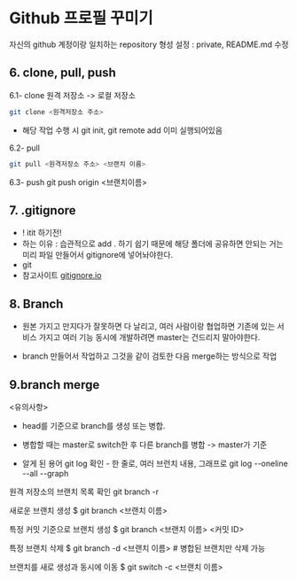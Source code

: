 # Github 프로필 꾸미기
자신의 github 계정이랑 일치하는 repository 형성
설정 : private, README.md 수정
	

## 6. clone, pull, push
6.1- clone
원격 저장소 -> 로컬 저장소
```bash
git clone <원격저장소 주소>
```
- 해당 작업 수행 시 git init, git remote add 이미 실행되어있음
  
6.2- pull
```bash
git pull <원격저장소 주소> <브랜치 이름>
```

6.3- push
git push origin <브랜치이름>


## 7. .gitignore
- ! itit 하기전! 
- 하는 이유 : 습관적으로 add . 하기 쉽기 때문에 해당 폴더에 공유하면 안되는 거는 미리 파일 만들어서 gitignore에 넣어놔야한다.
- git
- 참고사이트 [gitignore.io](https://www.toptal.com/developers/gitignore/)


## 8. Branch
- 원본 가지고 만지다가 잘못하면 다 날리고, 여러 사람이랑 협업하면 기존에 있는 서비스 가지고 여러 기능 동시에 개발하려면 master는 건드리지 말아야한다.

- branch 만들어서 작업하고 그것을 같이 검토한 다음 merge하는 방식으로 작업

## 9.branch merge
<유의사항>
- head를 기준으로 branch를 생성 또는 병합.
- 병합할 때는 master로 switch한 후 다른 branch를 병합 -> master가 기준



- 알게 된 용어
git log 확인 - 한 줄로, 여러 브런치 내용, 그래프로
git log --oneline --all --graph

원격 저장소의 브랜치 목록 확인
git branch -r
 
새로운 브랜치 생성
$ git branch <브랜치 이름>

특정 커밋 기준으로 브랜치 생성
$ git branch <브랜치 이름> <커밋 ID>

특정 브랜치 삭제
$ git branch -d <브랜치 이름> # 병합된 브랜치만 삭제 가능

브랜치를 새로 생성과 동시에 이동
$ git switch -c <브랜치 이름>